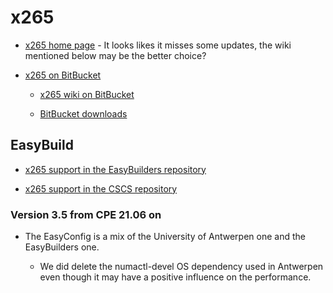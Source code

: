 # x265

  * [x265 home page](https://www.x265.org/) - It looks likes it misses
    some updates, the wiki mentioned below may be the better choice?

  * [x265 on BitBucket](https://bitbucket.org/multicoreware/x265_git/src/master/)

      * [x265 wiki on BitBucket](https://bitbucket.org/multicoreware/x265_git/wiki/Home)

      * [BitBucket downloads](https://bitbucket.org/multicoreware/x265_git/downloads/)

## EasyBuild

  * [x265 support in the EasyBuilders repository](https://github.com/easybuilders/easybuild-easyconfigs/tree/develop/easybuild/easyconfigs/x/x265)

  * [x265 support in the CSCS repository](https://github.com/eth-cscs/production/tree/master/easybuild/easyconfigs/x/x265)


### Version 3.5 from CPE 21.06 on

  * The EasyConfig is a mix of the University of Antwerpen one and the
    EasyBuilders one.

      * We did delete the numactl-devel OS dependency used in Antwerpen even
        though it may have a positive influence on the performance.
